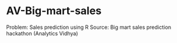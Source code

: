 # AV-Big-mart-sales
Problem: Sales prediction using R
Source: Big mart sales prediction hackathon (Analytics Vidhya)
